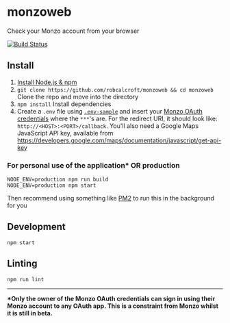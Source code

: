# monzoweb
Check your Monzo account from your browser

[![Build Status](https://travis-ci.org/imascarenhas/monzoweb.svg?branch=master)](https://travis-ci.org/imascarenhas/monzoweb)

## Install

1. [Install Node.js & npm](https://nodejs.org/en/download/package-manager/)
2. `git clone https://github.com/robcalcroft/monzoweb && cd monzoweb` Clone the repo and move into the directory
3. `npm install` Install dependencies
4. Create a `.env` file using [`.env-sample`](https://github.com/robcalcroft/monzoweb/blob/master/.env-sample) and insert your [Monzo OAuth credentials](https://developers.getmondo.co.uk/) where the `***`'s are. For the redirect URI, it should look like: `http://<HOST>:<PORT>/callback`. You'll also need a Google Maps JavaScript API key, available from https://developers.google.com/maps/documentation/javascript/get-api-key

### For personal use of the application* OR production

```
NODE_ENV=production npm run build
NODE_ENV=production npm start
```

Then recommend using something like [PM2](https://github.com/Unitech/pm2) to run this in the background for you


## Development

```
npm start
```

## Linting

```
npm run lint
```

---

__*Only the owner of the Monzo OAuth credentials can sign in using their Monzo account to any OAuth app. This is a constraint from Monzo whilst it is still in beta.__
